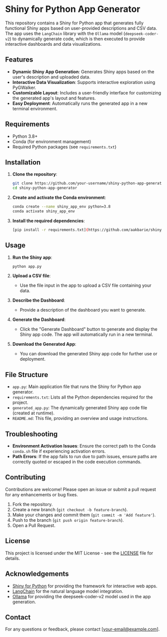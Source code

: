 # Shiny for Python App Generator

This repository contains a Shiny for Python app that generates fully functional Shiny apps based on user-provided descriptions and CSV data. The app uses the `LangChain` library with the `Ollama` model (`deepseek-coder-v2`) to dynamically generate code, which is then executed to provide interactive dashboards and data visualizations.

## Features

- **Dynamic Shiny App Generation**: Generates Shiny apps based on the user's description and uploaded data.
- **Interactive Data Visualization**: Supports interactive exploration using PyGWalker.
- **Customizable Layout**: Includes a user-friendly interface for customizing the generated app's layout and features.
- **Easy Deployment**: Automatically runs the generated app in a new terminal environment.

## Requirements

- Python 3.8+
- Conda (for environment management)
- Required Python packages (see `requirements.txt`)

## Installation

1. **Clone the repository**:
    ```bash
    git clone https://github.com/your-username/shiny-python-app-generator.git
    cd shiny-python-app-generator
    ```

2. **Create and activate the Conda environment**:
    ```bash
    conda create --name shiny_app_env python=3.8
    conda activate shiny_app_env
    ```

3. **Install the required dependencies**:
    ```bash
    [pip install -r requirements.txt](https://github.com/aakbarie/shiny_contest)
    ```

## Usage

1. **Run the Shiny app**:
    ```bash
    python app.py
    ```

2. **Upload a CSV file**:
   - Use the file input in the app to upload a CSV file containing your data.

3. **Describe the Dashboard**:
   - Provide a description of the dashboard you want to generate.

4. **Generate the Dashboard**:
   - Click the "Generate Dashboard" button to generate and display the Shiny app code. The app will automatically run in a new terminal.

5. **Download the Generated App**:
   - You can download the generated Shiny app code for further use or deployment.

## File Structure

- `app.py`: Main application file that runs the Shiny for Python app generator.
- `requirements.txt`: Lists all the Python dependencies required for the project.
- `generated_app.py`: The dynamically generated Shiny app code file (created at runtime).
- `README.md`: This file, providing an overview and usage instructions.

## Troubleshooting

- **Environment Activation Issues**: Ensure the correct path to the Conda `conda.sh` file if experiencing activation errors.
- **Path Errors**: If the app fails to run due to path issues, ensure paths are correctly quoted or escaped in the code execution commands.

## Contributing

Contributions are welcome! Please open an issue or submit a pull request for any enhancements or bug fixes.

1. Fork the repository.
2. Create a new branch (`git checkout -b feature-branch`).
3. Make your changes and commit them (`git commit -m 'Add feature'`).
4. Push to the branch (`git push origin feature-branch`).
5. Open a Pull Request.

## License

This project is licensed under the MIT License - see the [LICENSE](LICENSE) file for details.

## Acknowledgements

- [Shiny for Python](https://shiny.rstudio.com/py/) for providing the framework for interactive web apps.
- [LangChain](https://langchain.com/) for the natural language model integration.
- [Ollama](https://ollama.com/) for providing the deepseek-coder-v2 model used in the app generation.

## Contact

For any questions or feedback, please contact [your-email@example.com].

